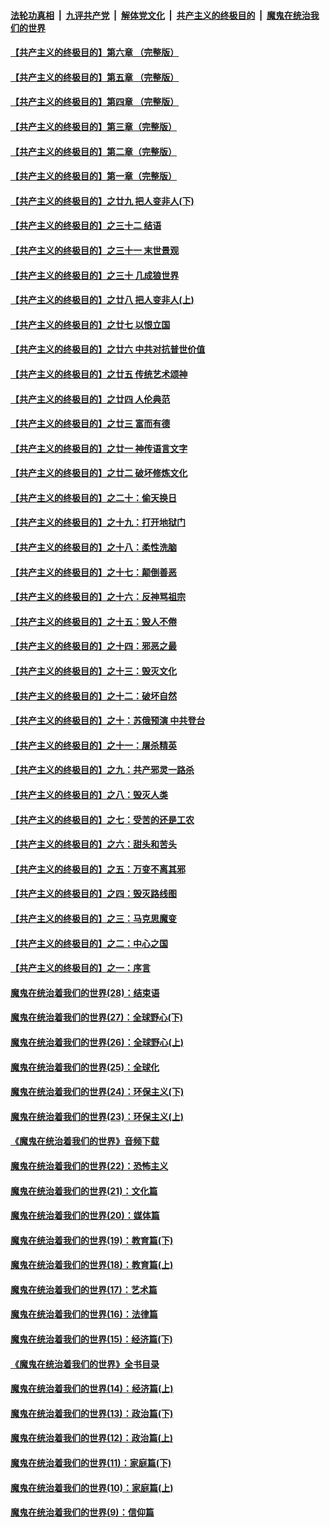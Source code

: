 ####  [法轮功真相](../../../../basic/blob/master/README.md?t=06270502) &nbsp;|&nbsp; [九评共产党](../../../../9ping.md/blob/master/README.md?t=06270502) &nbsp;|&nbsp; [解体党文化](../../../../jtdwh.md/blob/master/README.md?t=06270502)  &nbsp;|&nbsp; [共产主义的终极目的](../../../../gczydzjmd.md/blob/master/README.md?t=06270502) &nbsp;|&nbsp; [魔鬼在统治我们的世界](../../../../mgztzwmdsj.md/blob/master/README.md?t=06270502) 

#### [【共产主义的终极目的】第六章 （完整版）](../pages/nsc422/n11428913.md?t=06270502) 

#### [【共产主义的终极目的】第五章 （完整版）](../pages/nsc422/n11428912.md?t=06270502) 

#### [【共产主义的终极目的】第四章 （完整版）](../pages/nsc422/n11428907.md?t=06270502) 

#### [【共产主义的终极目的】第三章（完整版）](../pages/nsc422/n11428848.md?t=06270502) 

#### [【共产主义的终极目的】第二章（完整版）](../pages/nsc422/n11428831.md?t=06270502) 

#### [【共产主义的终极目的】第一章（完整版）](../pages/nsc422/n11417651.md?t=06270502) 

#### [【共产主义的终极目的】之廿九 把人变非人(下)](../pages/nsc422/n11344140.md?t=06270502) 

#### [【共产主义的终极目的】之三十二 结语](../pages/nsc422/n11360535.md?t=06270502) 

#### [【共产主义的终极目的】之三十一 末世景观](../pages/nsc422/n11351129.md?t=06270502) 

#### [【共产主义的终极目的】之三十 几成狼世界](../pages/nsc422/n11348280.md?t=06270502) 

#### [【共产主义的终极目的】之廿八 把人变非人(上)](../pages/nsc422/n11340492.md?t=06270502) 

#### [【共产主义的终极目的】之廿七 以恨立国](../pages/nsc422/n11336944.md?t=06270502) 

#### [【共产主义的终极目的】之廿六 中共对抗普世价值](../pages/nsc422/n11324785.md?t=06270502) 

#### [【共产主义的终极目的】之廿五 传统艺术颂神](../pages/nsc422/n11296396.md?t=06270502) 

#### [【共产主义的终极目的】之廿四 人伦典范](../pages/nsc422/n11296397.md?t=06270502) 

#### [【共产主义的终极目的】之廿三 富而有德](../pages/nsc422/n11283598.md?t=06270502) 

#### [【共产主义的终极目的】之廿一 神传语言文字](../pages/nsc422/n11263265.md?t=06270502) 

#### [【共产主义的终极目的】之廿二 破坏修炼文化](../pages/nsc422/n11245728.md?t=06270502) 

#### [【共产主义的终极目的】之二十：偷天换日](../pages/nsc422/n11238846.md?t=06270502) 

#### [【共产主义的终极目的】之十九：打开地狱门](../pages/nsc422/n11206376.md?t=06270502) 

#### [【共产主义的终极目的】之十八：柔性洗脑](../pages/nsc422/n11199994.md?t=06270502) 

#### [【共产主义的终极目的】之十七：颠倒善恶](../pages/nsc422/n11179782.md?t=06270502) 

#### [【共产主义的终极目的】之十六：反神骂祖宗](../pages/nsc422/n11166798.md?t=06270502) 

#### [【共产主义的终极目的】之十五：毁人不倦](../pages/nsc422/n11166792.md?t=06270502) 

#### [【共产主义的终极目的】之十四：邪恶之最](../pages/nsc422/n11150249.md?t=06270502) 

#### [【共产主义的终极目的】之十三：毁灭文化](../pages/nsc422/n11135227.md?t=06270502) 

#### [【共产主义的终极目的】之十二：破坏自然](../pages/nsc422/n11135214.md?t=06270502) 

#### [【共产主义的终极目的】之十：苏俄预演 中共登台](../pages/nsc422/n11118424.md?t=06270502) 

#### [【共产主义的终极目的】之十一：屠杀精英](../pages/nsc422/n11118442.md?t=06270502) 

#### [【共产主义的终极目的】之九：共产邪灵一路杀](../pages/nsc422/n11114139.md?t=06270502) 

#### [【共产主义的终极目的】之八：毁灭人类](../pages/nsc422/n11108503.md?t=06270502) 

#### [【共产主义的终极目的】之七：受苦的还是工农](../pages/nsc422/n11101809.md?t=06270502) 

#### [【共产主义的终极目的】之六：甜头和苦头](../pages/nsc422/n11096971.md?t=06270502) 

#### [【共产主义的终极目的】之五：万变不离其邪](../pages/nsc422/n11091285.md?t=06270502) 

#### [【共产主义的终极目的】之四：毁灭路线图](../pages/nsc422/n11086284.md?t=06270502) 

#### [【共产主义的终极目的】之三：马克思魔变](../pages/nsc422/n11061941.md?t=06270502) 

#### [【共产主义的终极目的】之二：中心之国](../pages/nsc422/n11047728.md?t=06270502) 

#### [【共产主义的终极目的】之一：序言](../pages/nsc422/n11086077.md?t=06270502) 

#### [魔鬼在统治着我们的世界(28)：结束语](../pages/nsc422/n10936246.md?t=06270502) 

#### [魔鬼在统治着我们的世界(27)：全球野心(下)](../pages/nsc422/n10928319.md?t=06270502) 

#### [魔鬼在统治着我们的世界(26)：全球野心(上)](../pages/nsc422/n10900318.md?t=06270502) 

#### [魔鬼在统治着我们的世界(25)：全球化](../pages/nsc422/n10788205.md?t=06270502) 

#### [魔鬼在统治着我们的世界(24)：环保主义(下)](../pages/nsc422/n10695307.md?t=06270502) 

#### [魔鬼在统治着我们的世界(23)：环保主义(上)](../pages/nsc422/n10688613.md?t=06270502) 

#### [《魔鬼在统治着我们的世界》音频下载](../pages/nsc422/n10635553.md?t=06270502) 

#### [魔鬼在统治着我们的世界(22)：恐怖主义](../pages/nsc422/n10614727.md?t=06270502) 

#### [魔鬼在统治着我们的世界(21)：文化篇](../pages/nsc422/n10597706.md?t=06270502) 

#### [魔鬼在统治着我们的世界(20)：媒体篇](../pages/nsc422/n10586579.md?t=06270502) 

#### [魔鬼在统治着我们的世界(19)：教育篇(下)](../pages/nsc422/n10564808.md?t=06270502) 

#### [魔鬼在统治着我们的世界(18)：教育篇(上)](../pages/nsc422/n10526970.md?t=06270502) 

#### [魔鬼在统治着我们的世界(17)：艺术篇](../pages/nsc422/n10499093.md?t=06270502) 

#### [魔鬼在统治着我们的世界(16)：法律篇](../pages/nsc422/n10485969.md?t=06270502) 

#### [魔鬼在统治着我们的世界(15)：经济篇(下)](../pages/nsc422/n10469975.md?t=06270502) 

#### [《魔鬼在统治着我们的世界》全书目录](../pages/nsc422/n10464261.md?t=06270502) 

#### [魔鬼在统治着我们的世界(14)：经济篇(上)](../pages/nsc422/n10457370.md?t=06270502) 

#### [魔鬼在统治着我们的世界(13)：政治篇(下)](../pages/nsc422/n10448270.md?t=06270502) 

#### [魔鬼在统治着我们的世界(12)：政治篇(上)](../pages/nsc422/n10444576.md?t=06270502) 

#### [魔鬼在统治着我们的世界(11)：家庭篇(下)](../pages/nsc422/n10440961.md?t=06270502) 

#### [魔鬼在统治着我们的世界(10)：家庭篇(上)](../pages/nsc422/n10435448.md?t=06270502) 

#### [魔鬼在统治着我们的世界(9)：信仰篇](../pages/nsc422/n10432159.md?t=06270502) 

